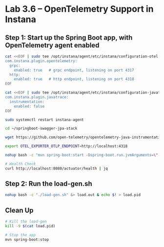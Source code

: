 # Lab 3.6 – OpenTelemetry Support in Instana

## Step 1: Start up the Spring Boot app, with OpenTelemetry agent enabled

```sh
cat <<EOF | sudo tee /opt/instana/agent/etc/instana/configuration-otel.yaml
com.instana.plugin.opentelemetry:
  grpc:
    enabled: true   # grpc endpoint, listening on port 4317
  http:
    enabled: true   # http endpoint, listening on port 4318
EOF

```

```sh
cat <<EOF | sudo tee /opt/instana/agent/etc/instana/configuration-javatrace.yaml
com.instana.plugin.javatrace:
  instrumentation:
    enabled: false
EOF
```

```sh
sudo systemctl restart instana-agent
```

```sh
cd ~/springboot-swagger-jpa-stack

wget https://github.com/open-telemetry/opentelemetry-java-instrumentation/releases/latest/download/opentelemetry-javaagent.jar
```

```sh
export OTEL_EXPORTER_OTLP_ENDPOINT=http://localhost:4318

nohup bash -c "mvn spring-boot:start -Dspring-boot.run.jvmArguments=\"-javaagent:`pwd`/opentelemetry-javaagent.jar\"" &> app.out & echo $! > app.pid
```

```sh
# Health Check
curl http://localhost:8080/actuator/health | jq
```

## Step 2: Run the load-gen.sh

```sh
nohup bash -c "./load-gen.sh" &> load.out & echo $! > load.pid
```

## Clean Up

```sh
# Kill the load-gen
kill -9 $(cat load.pid)

# Stop the app
mvn spring-boot:stop
```
